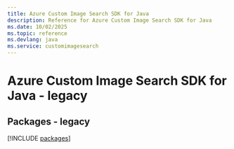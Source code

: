 ```yaml
---
title: Azure Custom Image Search SDK for Java
description: Reference for Azure Custom Image Search SDK for Java
ms.date: 10/02/2025
ms.topic: reference
ms.devlang: java
ms.service: customimagesearch
---
```

# Azure Custom Image Search SDK for Java - legacy
## Packages - legacy
[!INCLUDE [packages](custom-image-search-index.md)]